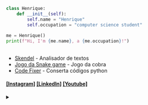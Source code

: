 
```python
class Henrique:
    def __init__(self):
        self.name = "Henrique"
        self.occupation = "computer science student"
    
me = Henrique()
print(f"Hi, I'm {me.name}, a {me.occupation}!")
```


<h2></h2>

* [Skendel](https://github.com/HenriqF/skendel) - Analisador de textos
* [Jogo da Snake game](https://github.com/HenriqF/Jogo-da-Snake-game) - Jogo da cobra
* [Code Fixer](https://github.com/HenriqF/PythonCodeFixer) - Conserta códigos python

#### [[Instagram]](https://www.instagram.com/henrique_reinaldi) [[LinkedIn]](https://www.linkedin.com/in/henrique-reinaldi-4aa720364/) [[Youtube]](https://www.youtube.com/@HenriqueReinaldi)

</div>
<details>
<summary></summary>
<h2>Algo muito hilário! Faz-me rir e gargalhar. Certamente, uma obra-prima da comédia moderna que não deve ser esquecida. Essa coletânea exímia de movimentos esportivos é o ápice da humanidade.</h2>
<div align="center"><img alaing=center alt="estermificacao desmistrificada" src="https://github.com/user-attachments/assets/0d25b710-07ee-42ab-9fb7-70406f0b1883"/></div>
</details>
